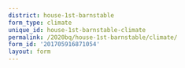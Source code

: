 ```yaml
---
district: house-1st-barnstable
form_type: climate
unique_id: house-1st-barnstable-climate
permalink: /2020bq/house-1st-barnstable/climate/
form_id: '201705916871054'
layout: form
---
```

